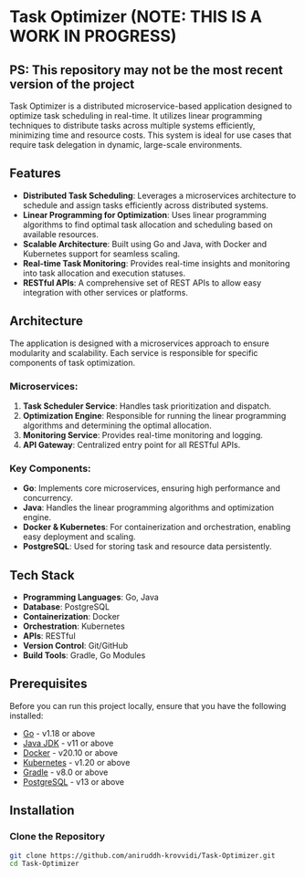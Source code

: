 # Task Optimizer (NOTE: THIS IS A WORK IN PROGRESS)
## PS: This repository may not be the most recent version of the project

Task Optimizer is a distributed microservice-based application designed to optimize task scheduling in real-time. It utilizes linear programming techniques to distribute tasks across multiple systems efficiently, minimizing time and resource costs. This system is ideal for use cases that require task delegation in dynamic, large-scale environments.

## Features

- **Distributed Task Scheduling**: Leverages a microservices architecture to schedule and assign tasks efficiently across distributed systems.
- **Linear Programming for Optimization**: Uses linear programming algorithms to find optimal task allocation and scheduling based on available resources.
- **Scalable Architecture**: Built using Go and Java, with Docker and Kubernetes support for seamless scaling.
- **Real-time Task Monitoring**: Provides real-time insights and monitoring into task allocation and execution statuses.
- **RESTful APIs**: A comprehensive set of REST APIs to allow easy integration with other services or platforms.

## Architecture

The application is designed with a microservices approach to ensure modularity and scalability. Each service is responsible for specific components of task optimization.

### Microservices:
1. **Task Scheduler Service**: Handles task prioritization and dispatch.
2. **Optimization Engine**: Responsible for running the linear programming algorithms and determining the optimal allocation.
3. **Monitoring Service**: Provides real-time monitoring and logging.
4. **API Gateway**: Centralized entry point for all RESTful APIs.

### Key Components:
- **Go**: Implements core microservices, ensuring high performance and concurrency.
- **Java**: Handles the linear programming algorithms and optimization engine.
- **Docker & Kubernetes**: For containerization and orchestration, enabling easy deployment and scaling.
- **PostgreSQL**: Used for storing task and resource data persistently.

## Tech Stack

- **Programming Languages**: Go, Java
- **Database**: PostgreSQL
- **Containerization**: Docker
- **Orchestration**: Kubernetes
- **APIs**: RESTful
- **Version Control**: Git/GitHub
- **Build Tools**: Gradle, Go Modules

## Prerequisites

Before you can run this project locally, ensure that you have the following installed:

- [Go](https://golang.org/doc/install) - v1.18 or above
- [Java JDK](https://www.oracle.com/java/technologies/javase-jdk11-downloads.html) - v11 or above
- [Docker](https://docs.docker.com/get-docker/) - v20.10 or above
- [Kubernetes](https://kubernetes.io/docs/setup/) - v1.20 or above
- [Gradle](https://gradle.org/install/) - v8.0 or above
- [PostgreSQL](https://www.postgresql.org/download/) - v13 or above

## Installation

### Clone the Repository

```bash
git clone https://github.com/aniruddh-krovvidi/Task-Optimizer.git
cd Task-Optimizer
